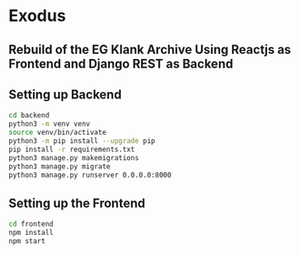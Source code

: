# Exodus

## Rebuild of the EG Klank Archive Using Reactjs as Frontend and Django REST as Backend

## Setting up Backend
```bash
cd backend
python3 -m venv venv
source venv/bin/activate
python3 -m pip install --upgrade pip
pip install -r requirements.txt
python3 manage.py makemigrations
python3 manage.py migrate
python3 manage.py runserver 0.0.0.0:8000
```

## Setting up the Frontend
```bash
cd frontend
npm install
npm start
```